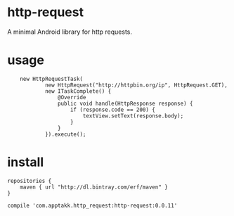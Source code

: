 # http-request
A minimal Android library for http requests.

# usage
```
    new HttpRequestTask(
            new HttpRequest("http://httpbin.org/ip", HttpRequest.GET),
            new ITaskComplete() {
                @Override
                public void handle(HttpResponse response) {
                    if (response.code == 200) {
                        textView.setText(response.body);
                    }
                }
            }).execute();
```

# install
```
repositories {
    maven { url "http://dl.bintray.com/erf/maven" }
}

compile 'com.apptakk.http_request:http-request:0.0.11'
```
